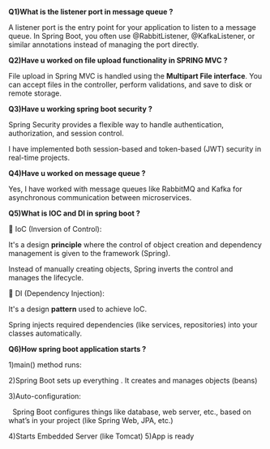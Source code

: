 **Q1)What is the listener port in message queue ?**



A listener port is the entry point for your application to listen to a message queue. In Spring Boot, you often use @RabbitListener, @KafkaListener, or similar annotations instead of managing the port directly.



**Q2)Have u worked on file upload functionality in SPRING MVC ?**

File upload in Spring MVC is handled using the **Multipart File interface**. You can accept files in the controller, perform validations, and save to disk or remote storage.


**Q3)Have u working spring boot security ?**

Spring Security provides a flexible way to handle authentication, authorization, and session control.

I have implemented both session-based and token-based (JWT) security in real-time projects.


**Q4)Have u worked on message queue ?**

Yes, I have worked with message queues like RabbitMQ and Kafka for asynchronous communication between microservices.

**Q5)What is IOC and DI in spring boot ?**

🔹 IoC (Inversion of Control):

It's a design **principle** where the control of object creation and dependency management is given to the framework (Spring).



Instead of manually creating objects, Spring inverts the control and manages the lifecycle.



🔹 DI (Dependency Injection):

It's a design **pattern** used to achieve IoC.



Spring injects required dependencies (like services, repositories) into your classes automatically.




**Q6)How spring boot application starts ?**


1)main() method runs:

2)Spring Boot sets up everything . It creates and manages objects (beans)

3)Auto-configuration:

&nbsp; Spring Boot configures things like database, web server, etc., based on what’s in your project (like Spring Web, JPA, etc.)

4)Starts Embedded Server (like Tomcat)
5)App is ready

